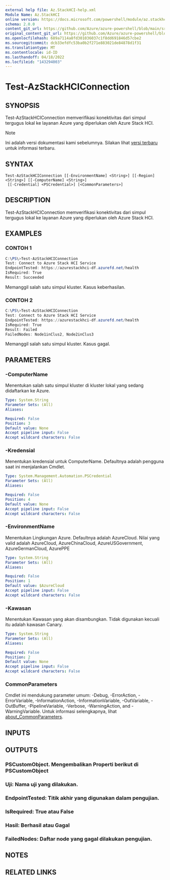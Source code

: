 ```yaml
---
external help file: Az.StackHCI-help.xml
Module Name: Az.StackHCI
online version: https://docs.microsoft.com/powershell/module/az.stackhci/test-azstackhciconnection
schema: 2.0.0
content_git_url: https://github.com/Azure/azure-powershell/blob/main/src/StackHCI/help/Test-AzStackHCIConnection.md
original_content_git_url: https://github.com/Azure/azure-powershell/blob/main/src/StackHCI/help/Test-AzStackHCIConnection.md
ms.openlocfilehash: 689a7114a8fd301036037c1f8dd691846d57cbe2
ms.sourcegitcommit: dcb33efdfc53ba0b2f271e883021de84878d1f31
ms.translationtype: MT
ms.contentlocale: id-ID
ms.lasthandoff: 04/18/2022
ms.locfileid: "143294003"
---
```

# Test-AzStackHCIConnection

## SYNOPSIS
Test-AzStackHCIConnection memverifikasi konektivitas dari simpul tergugus lokal ke layanan Azure yang diperlukan oleh Azure Stack HCI.

> [!NOTE]
>Ini adalah versi dokumentasi kami sebelumnya. Silakan lihat [versi terbaru](/powershell/module/az.stackhci/test-azstackhciconnection) untuk informasi terbaru.

## SYNTAX

```
Test-AzStackHCIConnection [[-EnvironmentName] <String>] [[-Region] <String>] [[-ComputerName] <String>]
 [[-Credential] <PSCredential>] [<CommonParameters>]
```

## DESCRIPTION
Test-AzStackHCIConnection memverifikasi konektivitas dari simpul tergugus lokal ke layanan Azure yang diperlukan oleh Azure Stack HCI.

## EXAMPLES

### CONTOH 1
```powershell
C:\PS\>Test-AzStackHCIConnection
Test: Connect to Azure Stack HCI Service
EndpointTested: https://azurestackhci-df.azurefd.net/health
IsRequired: True
Result: Succeeded
```
Memanggil salah satu simpul kluster. Kasus keberhasilan.

### CONTOH 2
```powershell
C:\PS\>Test-AzStackHCIConnection
Test: Connect to Azure Stack HCI Service
EndpointTested: https://azurestackhci-df.azurefd.net/health
IsRequired: True
Result: Failed
FailedNodes: Node1inClus2, Node2inClus3
```
Memanggil salah satu simpul kluster. Kasus gagal.

## PARAMETERS

### -ComputerName
Menentukan salah satu simpul kluster di kluster lokal yang sedang didaftarkan ke Azure.

```yaml
Type: System.String
Parameter Sets: (All)
Aliases:

Required: False
Position: 3
Default value: None
Accept pipeline input: False
Accept wildcard characters: False
```

### -Kredensial
Menentukan kredensial untuk ComputerName.
Defaultnya adalah pengguna saat ini menjalankan Cmdlet.

```yaml
Type: System.Management.Automation.PSCredential
Parameter Sets: (All)
Aliases:

Required: False
Position: 4
Default value: None
Accept pipeline input: False
Accept wildcard characters: False
```

### -EnvironmentName
Menentukan Lingkungan Azure.
Defaultnya adalah AzureCloud.
Nilai yang valid adalah AzureCloud, AzureChinaCloud, AzureUSGovernment, AzureGermanCloud, AzurePPE

```yaml
Type: System.String
Parameter Sets: (All)
Aliases:

Required: False
Position: 1
Default value: $AzureCloud
Accept pipeline input: False
Accept wildcard characters: False
```

### -Kawasan
Menentukan Kawasan yang akan disambungkan.
Tidak digunakan kecuali itu adalah kawasan Canary.

```yaml
Type: System.String
Parameter Sets: (All)
Aliases:

Required: False
Position: 2
Default value: None
Accept pipeline input: False
Accept wildcard characters: False
```

### CommonParameters
Cmdlet ini mendukung parameter umum: -Debug, -ErrorAction, -ErrorVariable, -InformationAction, -InformationVariable, -OutVariable, -OutBuffer, -PipelineVariable, -Verbose, -WarningAction, and -WarningVariable. Untuk informasi selengkapnya, lihat [about_CommonParameters](http://go.microsoft.com/fwlink/?LinkID=113216).

## INPUTS

## OUTPUTS

### PSCustomObject. Mengembalikan Properti berikut di PSCustomObject
### Uji: Nama uji yang dilakukan.
### EndpointTested: Titik akhir yang digunakan dalam pengujian.
### IsRequired: True atau False
### Hasil: Berhasil atau Gagal
### FailedNodes: Daftar node yang gagal dilakukan pengujian.
## NOTES

## RELATED LINKS
